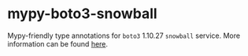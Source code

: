 # mypy-boto3-snowball

Mypy-friendly type annotations for `boto3` 1.10.27 `snowball` service.
More information can be found [here](https://github.com/vemel/mypy_boto3).
